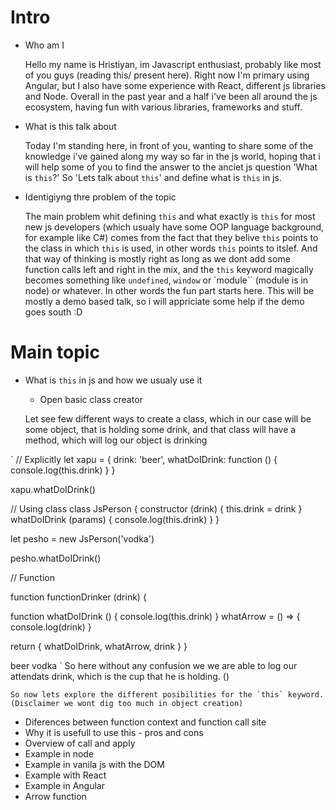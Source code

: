 # Intro
 * Who am I
    
    Hello my name is Hristiyan, im Javascript enthusiast, probably like most of you guys (reading this/ present here). Right now I'm primary using Angular, but I also have some experience with React, different js libraries and Node. Overall in the past year and a half i've been all around the js ecosystem, having fun with various libraries, frameworks and stuff.

 * What is this talk about

    Today I'm standing here, in front of you, wanting to share some of the knowledge i've gained along my way so far in the js world, hoping that i will help some of you to find the answer to the anciet js question 'What is `this`?'  So 'Lets talk about `this`' and define what is `this` in js. 


 * Identigiyng thre problem of the topic

    The main problem whit defining `this` and what exactly is `this` for most new js developers (which usualy have some OOP language background, for example like C#) comes from the fact that they belive `this` points to the class in which `this` is used, in other words `this` points to itslef.
    And that way of thinking is mostly right as long as we dont add some function calls left and right in the mix, and the `this` keyword magically becomes something like `undefined`, `window` or `module`` (module is in node) or whatever.  In  other words the fun part starts here. This will be mostly a demo based talk, so i will appriciate some help if the demo goes south :D


# Main topic
 * What is `this` in js and how we usualy use it

      * Open basic class creator
 
      Let see few different ways to create a class, which in our case will be some object, that is holding some drink, and that class will have a method, which will log our object is drinking

  `
  // Explicitly
  let xapu = {
  drink: 'beer',
  whatDoIDrink: function () {
        console.log(this.drink)
        }
  }

  xapu.whatDoIDrink()

  // Using class
  class JsPerson {
  constructor (drink) {
    this.drink = drink
  }
  whatDoIDrink (params) {
    console.log(this.drink)
  }
}

let pesho = new JsPerson('vodka')

pesho.whatDoIDrink()

// Function

function functionDrinker (drink) {
  
  function whatDoIDrink () {
    console.log(this.drink)
  }
  whatArrow = () => {
    console.log(drink)
  }

  return {
    whatDoIDrink,
    whatArrow,
    drink
  }
}




>>>>>>>>>>
  beer
  vodka
  `
  So here without any confusion we we are able to log our attendats drink, which is the cup that he is holding.
  () 




    So now lets explore the different posibilities for the `this` keyword.
    (Disclaimer we wont dig too much in object creation)


 * Diferences between function context and function call site
 * Why it is usefull to use this - pros and cons
 * Overview of call and apply
 * Example in node
 * Example in vanila js with the DOM
 * Example with React
 * Example in Angular
 * Arrow function
